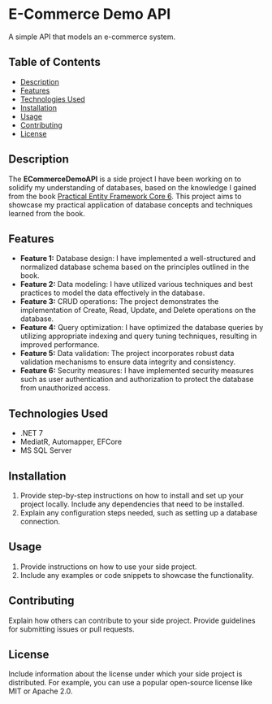 # E-Commerce Demo API

A simple API that models an e-commerce system.

## Table of Contents

- [Description](#description)
- [Features](#features)
- [Technologies Used](#technologies-used)
- [Installation](#installation)
- [Usage](#usage)
- [Contributing](#contributing)
- [License](#license)

## Description

The **ECommerceDemoAPI** is a side project I have been working on to solidify my understanding of databases, based on the knowledge I gained from the book [Practical Entity Framework Core 6](https://www.amazon.com/Practical-Entity-Framework-Core-Applications/dp/1484273001). This project aims to showcase my practical application of database concepts and techniques learned from the book.

## Features

- **Feature 1:** Database design: I have implemented a well-structured and normalized database schema based on the principles outlined in the book.
- **Feature 2:** Data modeling: I have utilized various techniques and best practices to model the data effectively in the database.
- **Feature 3:** CRUD operations: The project demonstrates the implementation of Create, Read, Update, and Delete operations on the database.
- **Feature 4:** Query optimization: I have optimized the database queries by utilizing appropriate indexing and query tuning techniques, resulting in improved performance.
- **Feature 5:** Data validation: The project incorporates robust data validation mechanisms to ensure data integrity and consistency.
- **Feature 6:** Security measures: I have implemented security measures such as user authentication and authorization to protect the database from unauthorized access.

## Technologies Used

- .NET 7
- MediatR, Automapper, EFCore
- MS SQL Server

## Installation

1. Provide step-by-step instructions on how to install and set up your project locally. Include any dependencies that need to be installed.
2. Explain any configuration steps needed, such as setting up a database connection.

## Usage

1. Provide instructions on how to use your side project.
2. Include any examples or code snippets to showcase the functionality.

## Contributing

Explain how others can contribute to your side project. Provide guidelines for submitting issues or pull requests.

## License

Include information about the license under which your side project is distributed. For example, you can use a popular open-source license like MIT or Apache 2.0.

